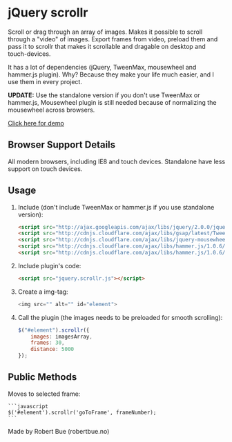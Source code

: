 # jQuery scrollr

Scroll or drag through an array of images. Makes it possible to scroll through a "video" of images. Export frames from video, preload them and pass it to scrollr that makes it scrollable and dragable on desktop and touch-devices.

It has a lot of dependencies (jQuery, TweenMax, mousewheel and hammer.js plugin). Why? Because they make your life much easier, and I use them in every project.

**UPDATE:** Use the standalone version if you don't use TweenMax or hammer.js, Mousewheel plugin is still needed because of normalizing the mousewheel across browsers.

[Click here for demo](http://robertbue.no/plugins/jquery.scrollr/)

## Browser Support Details

All modern browsers, including IE8 and touch devices.
Standalone have less support on touch devices.

## Usage

1. Include (don't include TweenMax or hammer.js if you use standalone version):

	```html
	<script src="http://ajax.googleapis.com/ajax/libs/jquery/2.0.0/jquery.min.js"></script>
	<script src="http://cdnjs.cloudflare.com/ajax/libs/gsap/latest/TweenMax.min.js"></script>
	<script src="http://cdnjs.cloudflare.com/ajax/libs/jquery-mousewheel/3.1.6/jquery.mousewheel.min.js"></script>
	<script src="http://cdnjs.cloudflare.com/ajax/libs/hammer.js/1.0.6/hammer.min.js"></script>
	<script src="http://cdnjs.cloudflare.com/ajax/libs/hammer.js/1.0.6/jquery.hammer.min.js"></script>
	```

2. Include plugin's code:

	```html
	<script src="jquery.scrollr.js"></script>
	```

3. Create a img-tag:

	```javascript
	<img src="" alt="" id="element">
	```

4. Call the plugin (the images needs to be preloaded for smooth scrolling):

	```javascript
	$("#element").scrollr({
	    images: imagesArray,
	    frames: 30,
	    distance: 5000
	});
	```

## Public Methods
	
Moves to selected frame: 

	```javascript
	$('#element').scrollr('goToFrame', frameNumber);
	```

	
Made by Robert Bue (robertbue.no)